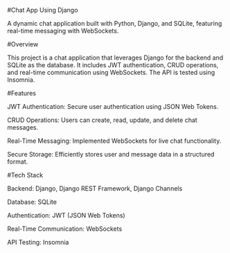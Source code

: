 #Chat App Using Django

A dynamic chat application built with Python, Django, and SQLite, featuring real-time messaging with WebSockets.

#Overview

This project is a chat application that leverages Django for the backend and SQLite as the database. It includes JWT authentication, CRUD operations, and real-time communication using WebSockets. The API is tested using Insomnia.

#Features

JWT Authentication: Secure user authentication using JSON Web Tokens.

CRUD Operations: Users can create, read, update, and delete chat messages.

Real-Time Messaging: Implemented WebSockets for live chat functionality.

Secure Storage: Efficiently stores user and message data in a structured format.

#Tech Stack

Backend: Django, Django REST Framework, Django Channels

Database: SQLite

Authentication: JWT (JSON Web Tokens)

Real-Time Communication: WebSockets

API Testing: Insomnia
